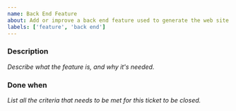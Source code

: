 ```yaml
---
name: Back End Feature
about: Add or improve a back end feature used to generate the web site.
labels: ['feature', 'back end']
---
```


### Description

_Describe what the feature is, and why it's needed._

### Done when

_List all the criteria that needs to be met for this ticket to be closed._
